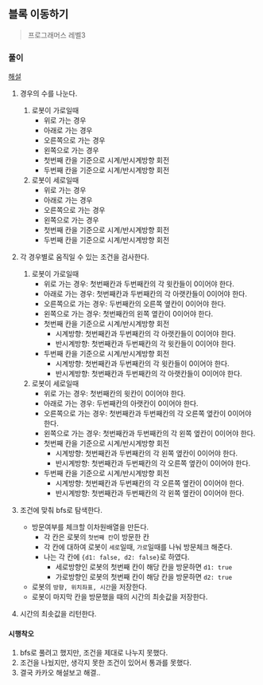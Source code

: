 ## 블록 이동하기

> 프로그래머스 레벨3

### 풀이

[해설](https://tech.kakao.com/2019/10/02/kakao-blind-recruitment-2020-round1/)

1. 경우의 수를 나눈다.

   1. 로봇이 가로일때
      - 위로 가는 경우
      - 아래로 가는 경우
      - 오른쪽으로 가는 경우
      - 왼쪽으로 가는 경우
      - 첫번째 칸을 기준으로 시계/반시계방향 회전
      - 두번째 칸을 기준으로 시계/반시계방향 회전
   2. 로봇이 세로일때
      - 위로 가는 경우
      - 아래로 가는 경우
      - 오른쪽으로 가는 경우
      - 왼쪽으로 가는 경우
      - 첫번째 칸을 기준으로 시계/반시계방향 회전
      - 두번째 칸을 기준으로 시계/반시계방향 회전

2. 각 경우별로 움직일 수 있는 조건을 검사한다.
   1. 로봇이 가로일때
      - 위로 가는 경우: 첫번째칸과 두번째칸의 각 윗칸들이 0이어야 한다.
      - 아래로 가는 경우: 첫번째칸과 두번째칸의 각 아랫칸들이 0이어야 한다.
      - 오른쪽으로 가는 경우: 두번째칸의 오른쪽 옆칸이 0이어야 한다.
      - 왼쪽으로 가는 경우: 첫번째칸의 왼쪽 옆칸이 0이어야 한다.
      - 첫번째 칸을 기준으로 시계/반시계방향 회전
        - 시계방향: 첫번째칸과 두번째칸의 각 아랫칸들이 0이어야 한다.
        - 반시계방향: 첫번째칸과 두번째칸의 각 윗칸들이 0이어야 한다.
      - 두번째 칸을 기준으로 시계/반시계방향 회전
        - 시계방향: 첫번째칸과 두번째칸의 각 윗칸들이 0이어야 한다.
        - 반시계방향: 첫번째칸과 두번째칸의 각 아랫칸들이 0이어야 한다.
   2. 로봇이 세로일때
      - 위로 가는 경우: 첫번째칸의 윗칸이 0이어야 한다.
      - 아래로 가는 경우: 두번째칸의 아랫칸이 0이어야 한다.
      - 오른쪽으로 가는 경우: 첫번째칸과 두번째칸의 각 오른쪽 옆칸이 0이어야 한다.
      - 왼쪽으로 가는 경우: 첫번째칸과 두번째칸의 각 왼쪽 옆칸이 0이어야 한다.
      - 첫번째 칸을 기준으로 시계/반시계방향 회전
        - 시계방향: 첫번째칸과 두번째칸의 각 왼쪽 옆칸이 0이어야 한다.
        - 반시계방향: 첫번째칸과 두번째칸의 각 오른쪽 옆칸이 0이어야 한다.
      - 두번째 칸을 기준으로 시계/반시계방향 회전
        - 시계방향: 첫번째칸과 두번째칸의 각 오른쪽 옆칸이 0이어야 한다.
        - 반시계방향: 첫번째칸과 두번째칸의 각 왼쪽 옆칸이 0이어야 한다.
3. 조건에 맞춰 bfs로 탐색한다.
   - 방문여부를 체크할 이차원배열을 만든다.
     - 각 칸은 로봇의 `첫번째 칸`이 방문한 칸
     - 각 칸에 대하여 로봇이 `세로`일때, `가로`일때를 나눠 방문체크 해준다.
     - 나는 각 칸에 `{d1: false, d2: false}`로 하였다.
       - 세로방향인 로봇의 첫번째 칸이 해당 칸을 방문하면 `d1: true`
       - 가로방향인 로봇의 첫번째 칸이 해당 칸을 방문하면 `d2: true`
   - 로봇의 `방향, 위치좌표, 시간`을 저장한다.
   - 로봇이 마지막 칸을 방문했을 때의 시간의 최솟값을 저장한다.
4. 시간의 최솟값을 리턴한다.

#### 시행착오

1. bfs로 풀려고 했지만, 조건을 제대로 나누지 못했다.
2. 조건을 나눴지만, 생각지 못한 조건이 있어서 통과를 못했다.
3. 결국 카카오 해설보고 해결..
